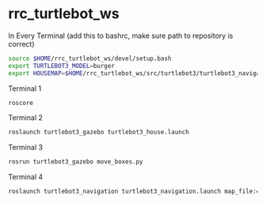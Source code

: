 # rrc_turtlebot_ws

In Every Terminal (add this to bashrc, make sure path to repository is correct)
```bash
source $HOME/rrc_turtlebot_ws/devel/setup.bash
export TURTLEBOT3_MODEL=burger
export HOUSEMAP=$HOME/rrc_turtlebot_ws/src/turtlebot3/turtlebot3_navigation/maps/turtlebot3_house/map.yaml
```

Terminal 1
```bash
roscore
```

Terminal 2
```bash
roslaunch turtlebot3_gazebo turtlebot3_house.launch
```

Terminal 3
```bash
rosrun turtlebot3_gazebo move_boxes.py
```

Terminal 4
```bash
roslaunch turtlebot3_navigation turtlebot3_navigation.launch map_file:=$HOUSEMAP
```
